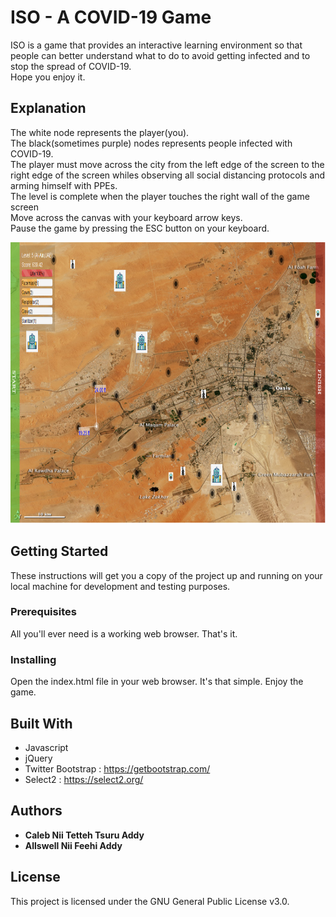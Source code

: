 # ISO - A COVID-19 Game
ISO is a game that provides an interactive learning environment so that people can better understand what to do to avoid getting infected and to stop the spread of COVID-19.  
Hope you enjoy it.  

Explanation
-----------
The white node represents the player(you). <br>
The black(sometimes purple) nodes represents people infected with COVID-19. <br>
The player must move across the city from the left edge of the screen to the right edge of the screen whiles observing all social distancing protocols and arming himself with PPEs.<br>
The level is complete when the player touches the right wall of the game screen<br>
Move across the canvas with your keyboard arrow keys. <br>
Pause the game by pressing the ESC button on your keyboard. 

<img width="1345px" height="450px"  src ="img/img.png">
 
## Getting Started

These instructions will get you a copy of the project up and running on your local machine for development and testing purposes. 

### Prerequisites

All you'll ever need is a working web browser. That's it.

### Installing
Open the index.html file in your web browser. It's that simple. Enjoy the game.  
 
## Built With

* Javascript 
* jQuery
* Twitter Bootstrap : https://getbootstrap.com/
* Select2 : https://select2.org/  

## Authors 

* **Caleb Nii Tetteh Tsuru Addy**
* **Allswell Nii Feehi Addy**   
 
## License

This project is licensed under the GNU General Public License v3.0.
